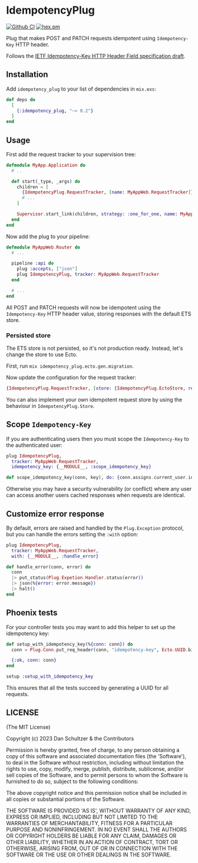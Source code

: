 # IdempotencyPlug

[![Github CI](https://github.com/danschultzer/idempotency_plug/workflows/CI/badge.svg)](https://github.com/danschultzer/idempotency_plug/actions?query=workflow%3ACI)
[![hex.pm](https://img.shields.io/hexpm/v/idempotency_plug.svg)](https://hex.pm/packages/idempotency_plug)

<!-- MDOC !-->

Plug that makes POST and PATCH requests idempotent using `Idempotency-Key` HTTP header.

Follows the [IETF Idempotency-Key HTTP Header Field specification draft](https://datatracker.ietf.org/doc/draft-ietf-httpapi-idempotency-key-header/).

<!-- MDOC !-->

## Installation

Add `idempotency_plug` to your list of dependencies in `mix.exs`:

```elixir
def deps do
  [
    {:idempotency_plug, "~> 0.2"}
  ]
end
```

## Usage

First add the request tracker to your supervision tree:

```elixir
defmodule MyApp.Application do
  # ..

  def start(_type, _args) do
    children = [
      {IdempotencyPlug.RequestTracker, [name: MyAppWeb.RequestTracker]}
      # ...
    ]

    Supervisor.start_link(children, strategy: :one_for_one, name: MyApp.Supervisor)
  end
end
```

Now add the plug to your pipeline:

```elixir
defmodule MyAppWeb.Router do
  # ...

  pipeline :api do
    plug :accepts, ["json"]
    plug IdempotencyPlug, tracker: MyAppWeb.RequestTracker
  end

  # ...
end
```

All POST and PATCH requests will now be idempotent using the `Idempotency-Key` HTTP header value, storing responses with the default ETS store.

### Persisted store

The ETS store is not persisted, so it's not production ready. Instead, let's change the store to use Ecto.

First, run `mix idempotency_plug.ecto.gen.migration`.

Now update the configuration for the request tracker:

```elixir
{IdempotencyPlug.RequestTracker, [store: {IdempotencyPlug.EctoStore, repo: MyApp.Repo}]}
```

You can also implement your own idempotent request store by using the behaviour in `IdempotencyPlug.Store`.

## Scope `Idempotency-Key`

If you are authenticating users then you must scope the `Idempotency-Key` to the authenticated user:

```elixir
plug IdempotencyPlug,
  tracker: MyAppWeb.RequestTracker,
  idempotency_key: {__MODULE__, :scope_idempotency_key}

def scope_idempotency_key(conn, key), do: {conn.assigns.current_user.id, key}
```

Otherwise you may have a security vulnerability (or conflict) where any user can access another users cached responses when requests are identical.

## Customize error response

By default, errors are raised and handled by the `Plug.Exception` protocol, but you can handle the errors setting the `:with` option:

```elixir
plug IdempotencyPlug,
  tracker: MyAppWeb.RequestTracker,
  with: {__MODULE__, :handle_error}

def handle_error(conn, error) do
  conn
  |> put_status(Plug.Expetion.Handler.status(error))
  |> json(%{error: error.message})
  |> halt()
end
```

## Phoenix tests

For your controller tests you may want to add this helper to set up the idempotency key:

```elixir
def setup_with_idempotency_key(%{conn: conn}) do
  conn = Plug.Conn.put_req_header(conn, "idempotency-key", Ecto.UUID.bingenerate())

  {:ok, conn: conn}
end
```

```elixir
setup :setup_with_idempotency_key
```

This ensures that all the tests succeed by generating a UUID for all requests.

<!-- MDOC !-->

## LICENSE

(The MIT License)

Copyright (c) 2023 Dan Schultzer & the Contributors

Permission is hereby granted, free of charge, to any person obtaining a copy of this software and associated documentation files (the 'Software'), to deal in the Software without restriction, including without limitation the rights to use, copy, modify, merge, publish, distribute, sublicense, and/or sell copies of the Software, and to permit persons to whom the Software is furnished to do so, subject to the following conditions:

The above copyright notice and this permission notice shall be included in all copies or substantial portions of the Software.

THE SOFTWARE IS PROVIDED 'AS IS', WITHOUT WARRANTY OF ANY KIND, EXPRESS OR IMPLIED, INCLUDING BUT NOT LIMITED TO THE WARRANTIES OF MERCHANTABILITY, FITNESS FOR A PARTICULAR PURPOSE AND NONINFRINGEMENT. IN NO EVENT SHALL THE AUTHORS OR COPYRIGHT HOLDERS BE LIABLE FOR ANY CLAIM, DAMAGES OR OTHER LIABILITY, WHETHER IN AN ACTION OF CONTRACT, TORT OR OTHERWISE, ARISING FROM, OUT OF OR IN CONNECTION WITH THE SOFTWARE OR THE USE OR OTHER DEALINGS IN THE SOFTWARE.
